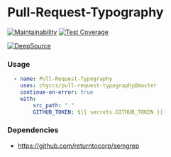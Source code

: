 # Pull-Request-Typography

[![Maintainability](https://api.codeclimate.com/v1/badges/34344560ee25623f7761/maintainability)](https://codeclimate.com/github/chyccs/pull-request-typography/maintainability)
[![Test Coverage](https://api.codeclimate.com/v1/badges/34344560ee25623f7761/test_coverage)](https://codeclimate.com/github/chyccs/pull-request-typography/test_coverage)

[![DeepSource](https://deepsource.io/gh/chyccs/pull-request-typography.svg/?label=active+issues&show_trend=true&token=9jw18ddlKbv2Gr9MKxFHrsLo)](https://deepsource.io/gh/chyccs/pull-request-typography/?ref=repository-badge)

### Usage

```yaml
  - name: Pull-Request-Typography
    uses: chyccs/pull-request-typography@master
    continue-on-error: true
    with:
        src_path: "."
        GITHUB_TOKEN: ${{ secrets.GITHUB_TOKEN }}
```

### Dependencies
* https://github.com/returntocorp/semgrep
